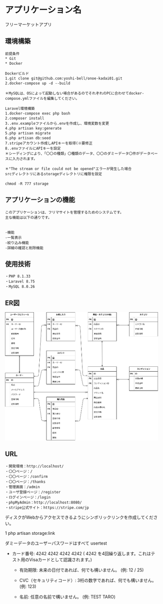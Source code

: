 # アプリケーション名
フリーマーケットアプリ

## 環境構築

```
前提条件
* Git
* Docker

Dockerビルド
1.git clone git@github.com:yoshi-bell/onoe-kadai01.git
2.docker-compose up -d --build

＊MySQLは、OSによって起動しない場合があるのでそれぞれのPCに合わせてdocker-compose.ymlファイルを編集してください。

Laravel環境構築
1.docker-compose exec php bash
2.composer install
3..env.exampleファイルから.envを作成し、環境変数を変更
4.php artisan key:generate
5.php artisan migrate
6.php artisan db:seed
7.stripeアカウント作成しAPIキーを取得(※要修正
8..envファイルにAPIキーを設定
＊シーディングにより、「〇〇の種類」〇種類のデータ、〇〇のダミーデータ〇件がデータベースに入力されます。

＊"The stream or file could not be opened"エラーが発生した場合
srcディレクトリにあるstorageディレクトリに権限を設定

chmod -R 777 storage

```
## アプリケーションの機能
```
このアプリケーションは、フリマサイトを管理するためのシステムです。
主な機能は以下の通りです。


-機能
-一覧表示
-絞り込み機能
-詳細の確認と削除機能
```
## 使用技術
```
・PHP 8.1.33
・Laravel 8.75
・MySQL 8.0.26
```
## ER図

![ER図](ER.drawio.png)

## URL
```
・開発環境：http://localhost/
・〇〇ページ：/
・〇〇ページ：/confirm
・〇〇ページ：/thanks
・管理画面：/admin
・ユーザ登録ページ：/register
・ログインページ：/login
・phpMyAdmin：http://localhost:8080/
・stripe公式サイト：https://stripe.com/jp

```
ディスクがWebからアクセスできるようにシンボリックリンクを作成してください。

   1     php artisan storage:link


ダミーデータのユーザーパスワードはすべて
usertest

* カード番号:
      4242 4242 4242 4242
      ( 4242 を4回繰り返します。これはテスト用のVisaカードとして認識されます。)


   * 有効期限:
      未来の日付であれば、何でも構いません。
      (例: 12 / 25)

   * CVC（セキュリティコード）:
      3桁の数字であれば、何でも構いません。
      (例: 123)


   * 名前:
      任意の名前で構いません。
      (例: TEST TARO)